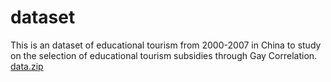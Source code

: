 # dataset
This is an dataset of educational tourism from 2000-2007 in China to study on the selection of educational tourism subsidies through Gay Correlation.
[data.zip](https://github.com/Ecori123/dataset/files/9900859/data.zip)
